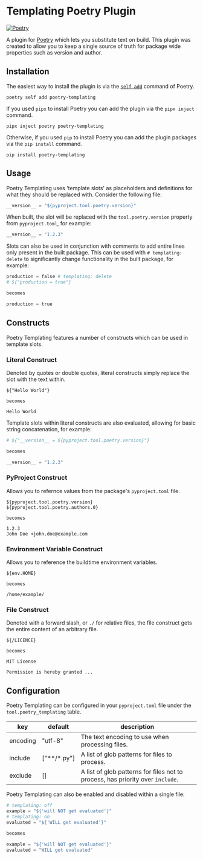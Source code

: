 # Templating Poetry Plugin

[![Poetry](https://img.shields.io/endpoint?url=https://python-poetry.org/badge/v0.json)](https://python-poetry.org/)

A plugin for [Poetry](https://python-poetry.org/) which lets you substitute text on build. This plugin was created to allow you to keep a single source of truth for package wide properties such as version and author.

## Installation

The easiest way to install the plugin is via the [`self add`](https://python-poetry.org/docs/cli/#self-add) command of Poetry.

```
poetry self add poetry-templating
```

If you used `pipx` to install Poetry you can add the plugin via the `pipx inject` command.

```
pipx inject poetry poetry-templating
```

Otherwise, if you used `pip` to install Poetry you can add the plugin packages via the `pip install` command.

```
pip install poetry-templating
```

## Usage

Poetry Templating uses 'template slots' as placeholders and definitions for what they should be replaced with. Consider the following file:

```py
__version__ = "${pyproject.tool.poetry.version}"
```

When built, the slot will be replaced with the `tool.poetry.version` property from `pyproject.toml`, for example:

```py
__version__ = "1.2.3"
```

Slots can also be used in conjunction with comments to add entire lines only present in the built package. This can be used with `# templating: delete` to significantly change functionality in the built package, for example:

```py
production = false # templating: delete
# ${"production = true"}

becomes

production = true
```

## Constructs

Poetry Templating features a number of constructs which can be used in template slots.

### Literal Construct

Denoted by quotes or double quotes, literal constructs simply replace the slot with the text within.

```
${"Hello World"}

becomes

Hello World
```

Template slots within literal constructs are also evaluated, allowing for basic string concatenation, for example:

```py
# ${"__version__ = ${pyproject.tool.poetry.version}"}

becomes

__version__ = "1.2.3"

```

### PyProject Construct

Allows you to refernce values from the package's `pyproject.toml` file.

```
${pyproject.tool.poetry.version}
${pyproject.tool.poetry.authors.0}

becomes

1.2.3
John Doe <john.doe@example.com
```

### Environment Variable Construct

Allows you to reference the buildtime environment variables.

```
${env.HOME}

becomes

/home/example/
```

### File Construct

Denoted with a forward slash, or `./` for relative files, the file construct gets the entire content of an arbitrary file.

```
${/LICENCE}

becomes

MIT License

Permission is hereby granted ...
```

## Configuration

Poetry Templating can be configured in your `pyproject.toml` file under the `tool.poetry_templating` table.

| key      | default        | description                                                                    |
| -------- | -------------- | ------------------------------------------------------------------------------ |
| encoding | "utf-8"        | The text encoding to use when processing files.                                |
| include  | ["\*\*/\*.py"] | A list of glob patterns for files to process.                                  |
| exclude  | []             | A list of glob patterns for files not to process, has priority over `include`. |

Poetry Templating can also be enabled and disabled within a single file:

```py
# templating: off
example = "${'will NOT get evaluated'}"
# templating: on
evaluated = "${'WILL get evaluated'}"

becomes

example = "${'will NOT get evaluated'}"
evaluated = "WILL get evaluated"
```
